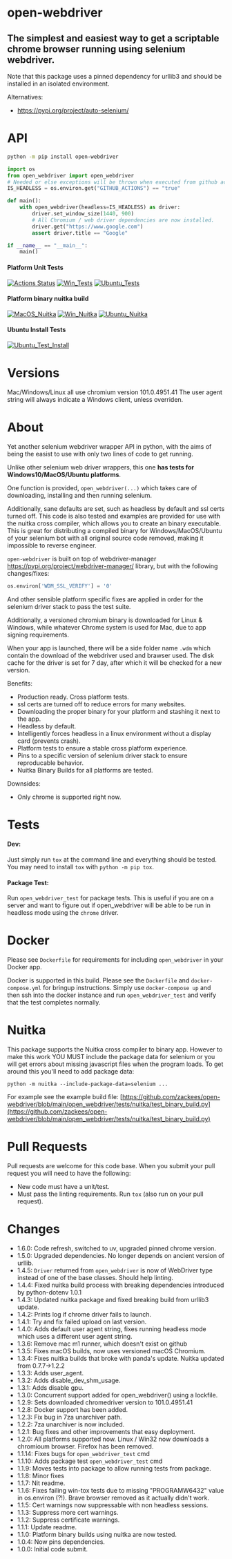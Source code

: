 # open-webdriver

## The simplest and easiest way to get a scriptable chrome browser running using selenium webdriver.

Note that this package uses a pinned dependency for urllib3 and should be installed in an isolated environment.

Alternatives:
  * https://pypi.org/project/auto-selenium/
# API

```bash
python -m pip install open-webdriver
```

```python
import os
from open_webdriver import open_webdriver
# Needed or else exceptions will be thrown when executed from github actions.
IS_HEADLESS = os.environ.get("GITHUB_ACTIONS") == "true"

def main():
    with open_webdriver(headless=IS_HEADLESS) as driver:
        driver.set_window_size(1440, 900)
        # All Chromium / web driver dependencies are now installed.
        driver.get("https://www.google.com")
        assert driver.title == "Google"

if __name__ == "__main__":
    main()
```

#### Platform Unit Tests
[![Actions Status](https://github.com/zackees/open-webdriver/workflows/MacOS_Tests/badge.svg)](https://github.com/zackees/open-webdriver/actions/workflows/test_macos.yml)
[![Win_Tests](https://github.com/zackees/open-webdriver/actions/workflows/test_win.yml/badge.svg)](https://github.com/zackees/open-webdriver/actions/workflows/test_win.yml)
[![Ubuntu_Tests](https://github.com/zackees/open-webdriver/actions/workflows/test_ubuntu.yml/badge.svg)](https://github.com/zackees/open-webdriver/actions/workflows/test_ubuntu.yml)

#### Platform binary nuitka build
[![MacOS_Nuitka](https://github.com/zackees/open-webdriver/actions/workflows/test_macos_nuitka.yml/badge.svg)](https://github.com/zackees/open-webdriver/actions/workflows/test_macos_nuitka.yml)
[![Win_Nuitka](https://github.com/zackees/open-webdriver/actions/workflows/test_win_nuitka.yml/badge.svg)](https://github.com/zackees/open-webdriver/actions/workflows/test_win_nuitka.yml)
[![Ubuntu_Nuitka](https://github.com/zackees/open-webdriver/actions/workflows/test_ubuntu_nuitka.yml/badge.svg)](https://github.com/zackees/open-webdriver/actions/workflows/test_ubuntu_nuitka.yml)

#### Ubuntu Install Tests
[![Ubuntu_Test_Install](https://github.com/zackees/open-webdriver/actions/workflows/test_ubuntu_install.yml/badge.svg)](https://github.com/zackees/open-webdriver/actions/workflows/test_ubuntu_install.yml)


# Versions

Mac/Windows/Linux all use chromium version 101.0.4951.41
The user agent string will always indicate a Windows client, unless overriden.

# About

Yet another selenium webdriver wrapper API in python, with the aims of being the easist to use with only two lines of code to get running.

Unlike other selenium web driver wrappers, this one **has tests for Windows10/MacOS/Ubuntu platforms**.

One function is provided, `open_webdriver(...)` which takes care of downloading, installing and then running selenium.

Additionally, sane defaults are set, such as headless by default and ssl certs turned off. This code is also tested and examples are provided for use with the nuitka cross compiler, which allows you to create an binary executable. This is great for distributing a compiled binary
for Windows/MacOS/Ubuntu of your selenium bot with all original source code removed, making it impossible to reverse engineer.


`open-webdriver` is built on top of webdriver-manager https://pypi.org/project/webdriver-manager/ library, but with the following changes/fixes:
```python
os.environ['WDM_SSL_VERIFY'] = '0'
```

And other sensible platform specific fixes are applied in order for the selenium driver stack to pass the test suite.

Additionally, a versioned chromium binary is downloaded for Linux & Windows, while whatever Chrome system is used for Mac, due to app signing requirements.

When your app is launched, there will be a side folder name `.wdm` which contain the download of the webdriver used and brawser used. The disk cache for the driver is set for 7 day, after which it will be checked for a new version.

Benefits:

  * Production ready. Cross platform tests.
  * ssl certs are turned off to reduce errors for many websites.
  * Downloading the proper binary for your platform and stashing it next to the app.
  * Headless by default.
  * Intelligently forces headless in a linux environment without a display card (prevents crash).
  * Platform tests to ensure a stable cross platform experience.
  * Pins to a specific version of selenium driver stack to ensure reproducable behavior.
  * Nuitka Binary Builds for all platforms are tested.

Downsides:

  * Only chrome is supported right now.


# Tests

#### Dev:

Just simply run `tox` at the command line and everything should be tested. You may need to install `tox` with `python -m pip tox`.

#### Package Test:

Run `open_webdriver_test` for package tests. This is useful if you are on a server and want to figure out if open_webdriver will be able to be run in
headless mode using the `chrome` driver.

# Docker

Please see `Dockerfile` for requirements for including `open_webdriver` in your Docker app.

Docker is supported in this build. Please see the `Dockerfile` and `docker-compose.yml` for bringup instructions. Simply use `docker-compose up` and then ssh into the docker instance and run `open_webdriver_test` and verify that the test completes normally.

# Nuitka

This package supports the Nuitka cross compiler to binary app. However to make this work YOU MUST include the package data for selenium or you will get errors about missing javascript files when the program loads. To get around this you'll need to add package data:

`python -m nuitka --include-package-data=selenium ...`

For example see the example build file:
[https://github.com/zackees/open-webdriver/blob/main/open_webdriver/tests/nuitka/test_binary_build.py](https://github.com/zackees/open-webdriver/blob/main/open_webdriver/tests/nuitka/test_binary_build.py)

# Pull Requests


Pull requests are welcome for this code base. When you submit your pull request you will need to have the following:
  * New code must have a unit/test.
  * Must pass the linting requirements. Run `tox` (also run on your pull request).

# Changes
  * 1.6.0: Code refresh, switched to uv, upgraded pinned chrome version.
  * 1.5.0: Upgraded dependencies. No longer depends on ancient version of urllib.
  * 1.4.5: `Driver` returned from `open_webdriver` is now of WebDriver type instead of one of the base classes. Should help linting.
  * 1.4.4: Fixed nuitka build process with breaking dependencies introduced by python-dotenv 1.0.1
  * 1.4.3: Updated nuitka package and fixed breaking build from urllib3 update.
  * 1.4.2: Prints log if chrome driver fails to launch.
  * 1.4.1: Try and fix failed upload on last version.
  * 1.4.0: Adds default user agent string, fixes running headless mode which uses a different user agent string.
  * 1.3.6: Remove mac m1 runner, which doesn't exist on github
  * 1.3.5: Fixes macOS builds, now uses versioned macOS Chromium.
  * 1.3.4: Fixes nuitka builds that broke with panda's update. Nuitka updated from 0.7.7->1.2.2
  * 1.3.3: Adds user_agent.
  * 1.3.2: Adds disable_dev_shm_usage.
  * 1.3.1: Adds disable gpu.
  * 1.3.0: Concurrent support added for open_webdriver() using a lockfile.
  * 1.2.9: Sets downloaded chromedriver version to 101.0.4951.41
  * 1.2.8: Docker support has been added.
  * 1.2.3: Fix bug in 7za unarchiver path.
  * 1.2.2: 7za unarchiver is now included.
  * 1.2.1: Bug fixes and other improvements that easy deployment.
  * 1.2.0: All platforms supported now. Linux / Win32 now downloads a chromioum browser. Firefox has been removed.
  * 1.1.14: Fixes bugs for `open_webdriver_test` cmd
  * 1.1.10: Adds package test `open_webdriver_test` cmd
  * 1.1.9: Moves tests into package to allow running tests from package.
  * 1.1.8: Minor fixes
  * 1.1.7: Nit readme.
  * 1.1.6: Fixes failing win-tox tests due to missing "PROGRAMW6432" value in os.environ (?!). Brave browser removed as it actually didn't work.
  * 1.1.5: Cert warnings now suppressable with non headless sessions.
  * 1.1.3: Suppress more cert warnings.
  * 1.1.2: Suppress certificate warnings.
  * 1.1.1: Update readme.
  * 1.1.0: Platform binary builds using nuitka are now tested.
  * 1.0.4: Now pins dependencies.
  * 1.0.0: Initial code submit.
